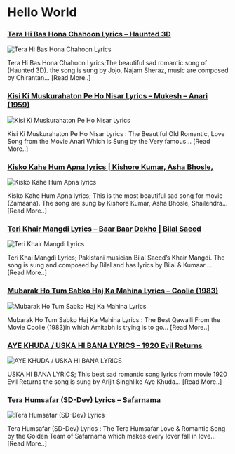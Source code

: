 # Hello World

### [Tera Hi Bas Hona Chahoon Lyrics – Haunted 3D](http://catchylyrics.net/2017/04/14569tera-hi-bas-hona-chahoon-lyrics/)
![Tera Hi Bas Hona Chahoon Lyrics](http://catchylyrics.net/wp-content/uploads/2017/04/Tera-Hi-Bas-Hona-Chahoon-Lyrics-768x374.jpg)

Tera Hi Bas Hona Chahoon Lyrics;The beautiful sad romantic song of (Haunted 3D).
the song is sung by Jojo, Najam Sheraz, music are composed by Chirantan… [Read More..]

### [Kisi Ki Muskurahaton Pe Ho Nisar Lyrics – Mukesh – Anari (1959)](http://catchylyrics.net/2017/04/kisi-ki-muskurahaton-pe-lyrics/)
![Kisi Ki Muskurahaton Pe Ho Nisar Lyrics](http://catchylyrics.net/wp-content/uploads/2017/03/kisi-ki-muskurahato-pe-768x384.jpg)

Kisi Ki Muskurahaton Pe Ho Nisar Lyrics : The Beautiful Old Romantic,
Love Song from the Movie Anari Which is Sung by the Very famous… [Read More..]

### [Kisko Kahe Hum Apna lyrics | Kishore Kumar, Asha Bhosle,](http://catchylyrics.net/2017/04/kisko-kahe-hum-apna-lyrics-kishore-kumar-asha-bhosle/)
![Kisko Kahe Hum Apna lyrics](http://catchylyrics.net/wp-content/uploads/2017/04/Kisko-Kahe-Hum-Apna-lyrics-768x374.jpg)

Kisko Kahe Hum Apna lyrics; This is the most beautiful sad song for movie (Zamaana).
The song are sung by Kishore Kumar, Asha Bhosle, Shailendra… [Read More..]

### [Teri Khair Mangdi Lyrics – Baar Baar Dekho | Bilal Saeed](http://catchylyrics.net/2017/04/14550teri-khair-mangdi-lyrics/)
![Teri Khair Mangdi Lyrics](http://catchylyrics.net/wp-content/uploads/2017/04/Teri-Khair-Mangdi-Lyrics-768x374.jpg)

Teri Khai Mangdi Lyrics; Pakistani musician Bilal Saeed’s Khair Mangdi.
The song is sung and composed by Bilal and has lyrics by Bilal & Kumaar…. [Read More..]

### [Mubarak Ho Tum Sabko Haj Ka Mahina Lyrics – Coolie (1983)](http://catchylyrics.net/2017/04/mubarak-ho-tum-sabko-haj-ka-mahina-lyrics-coolie-1983/)
![Mubarak Ho Tum Sabko Haj Ka Mahina Lyrics](http://catchylyrics.net/wp-content/uploads/2017/03/mubarak-ho-haj-ka-mahina-768x384.jpg)

Mubarak Ho Tum Sabko Haj Ka Mahina Lyrics : The Best Qawalli From the Movie
Coolie (1983)in which Amitabh is trying is to go… [Read More..]

### [AYE KHUDA / USKA HI BANA LYRICS – 1920 Evil Returns](http://catchylyrics.net/2017/04/14528uska-hi-bana-lyrics/)
![AYE KHUDA / USKA HI BANA LYRICS](http://catchylyrics.net/wp-content/uploads/2017/04/USKA-HI-BANA-LYRICS-768x365.jpg)

USKA HI BANA LYRICS; This best sad romantic song lyrics from movie 1920
Evil Returns the song is sung by Arijit Singhlike Aye Khuda… [Read More..]

### [Tera Humsafar (SD-Dev) Lyrics – Safarnama](http://catchylyrics.net/2017/04/tera-humsafar-sd-dev-lyrics/)
![Tera Humsafar (SD-Dev) Lyrics](http://catchylyrics.net/wp-content/uploads/2017/04/humsafar_tera_humsafar_song_lyrics-768x384.jpg)

Tera Humsafar (SD-Dev) Lyrics : The Tera Humsafar Love & Romantic Song by the Golden Team
of Safarnama which makes every lover fall in love… [Read More..]
